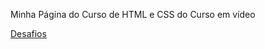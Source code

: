 Minha Página do Curso de HTML e CSS do Curso em vídeo

<a href="https://github.com/Dalethese/HTML-CSS/tree/main/desafios" type="_blank">Desafios</a>
